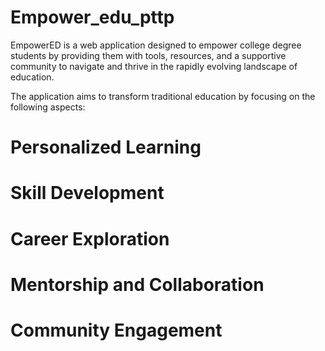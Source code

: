 # Empower_edu_pttp
EmpowerED is a web application designed to empower college degree students by providing them with tools, resources, and a supportive community to navigate and thrive in the rapidly evolving landscape of education. 


 The application aims to transform traditional education by focusing on the following aspects: 
# Personalized Learning
# Skill Development
# Career Exploration
# Mentorship and Collaboration
# Community Engagement



  